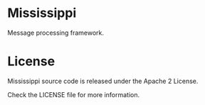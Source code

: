 # Mississippi

Message processing framework.

# License

Mississippi source code is released under the Apache 2 License.

Check the LICENSE file for more information.
